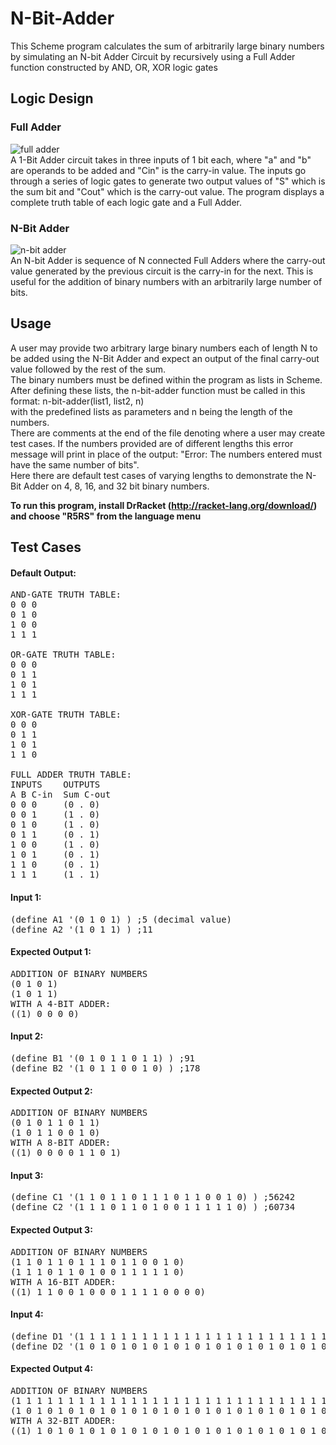 # N-Bit-Adder
This Scheme program calculates the sum of arbitrarily large binary numbers by simulating an N-bit Adder Circuit by recursively using a Full Adder function constructed by AND, OR, XOR logic gates

## Logic Design 
### Full Adder 
![full adder](https://www.elprocus.com/wp-content/uploads/Full-Adder-Logical-Diagram.png) <br/>
A 1-Bit Adder circuit takes in three inputs of 1 bit each, where "a" and "b" are operands to be added and "Cin" is the carry-in value. The inputs go through a series of logic gates to generate two output values of "S" which is the sum bit and "Cout" which is the carry-out value. 
The program displays a complete truth table of each logic gate and a Full Adder.

### N-Bit Adder
![n-bit adder](https://nandland.com/vhdl/modules/images/ripple-carry-adder-4-bit.png) <br/>
An N-bit Adder is sequence of N connected Full Adders where the carry-out value generated by the previous circuit is the carry-in for the next. This is useful for the addition of binary numbers with an arbitrarily large number of bits. 

## Usage 
A user may provide two arbitrary large binary numbers each of length N to be added using the N-Bit Adder and expect an output of the final carry-out value followed by the rest of the sum. <br/>
The binary numbers must be defined within the program as lists in Scheme. <br/>
After defining these lists, the n-bit-adder function must be called in this format:  n-bit-adder(list1, list2, n) <br/>
with the predefined lists as parameters and n being the length of the numbers.  <br/>
There are comments at the end of the file denoting where a user may create test cases. If the numbers provided are of different lengths this error message will print in place of the output: "Error: The numbers entered must have the same number of bits". <br/>
Here there are default test cases of varying lengths to demonstrate the N-Bit Adder on 4, 8, 16, and 32 bit binary numbers. <br/>


**To run this program, install DrRacket (http://racket-lang.org/download/) and choose "R5RS" from the language menu**

## Test Cases
#### Default Output: <br/>
<pre>
AND-GATE TRUTH TABLE: 
0 0 0
0 1 0
1 0 0
1 1 1

OR-GATE TRUTH TABLE: 
0 0 0
0 1 1
1 0 1
1 1 1

XOR-GATE TRUTH TABLE: 
0 0 0
0 1 1
1 0 1
1 1 0

FULL ADDER TRUTH TABLE: 
INPUTS    OUTPUTS
A B C-in  Sum C-out
0 0 0     (0 . 0)
0 0 1     (1 . 0)
0 1 0     (1 . 0)
0 1 1     (0 . 1)
1 0 0     (1 . 0)
1 0 1     (0 . 1)
1 1 0     (0 . 1)
1 1 1     (1 . 1)
</pre>

#### Input 1: <br/>
<pre>
(define A1 '(0 1 0 1) ) ;5 (decimal value)
(define A2 '(1 0 1 1) ) ;11
</pre>
#### Expected Output 1: <br/>
<pre>
ADDITION OF BINARY NUMBERS 
(0 1 0 1)
(1 0 1 1)
WITH A 4-BIT ADDER: 
((1) 0 0 0 0)
</pre>

#### Input 2: <br/>
<pre>
(define B1 '(0 1 0 1 1 0 1 1) ) ;91
(define B2 '(1 0 1 1 0 0 1 0) ) ;178
</pre>
#### Expected Output 2: <br/>
<pre>
ADDITION OF BINARY NUMBERS 
(0 1 0 1 1 0 1 1)
(1 0 1 1 0 0 1 0)
WITH A 8-BIT ADDER: 
((1) 0 0 0 0 1 1 0 1)
</pre>

#### Input 3: <br/>
<pre>
(define C1 '(1 1 0 1 1 0 1 1 1 0 1 1 0 0 1 0) ) ;56242
(define C2 '(1 1 1 0 1 1 0 1 0 0 1 1 1 1 1 0) ) ;60734	
</pre>
#### Expected Output 3: <br/>
<pre>
ADDITION OF BINARY NUMBERS 
(1 1 0 1 1 0 1 1 1 0 1 1 0 0 1 0)
(1 1 1 0 1 1 0 1 0 0 1 1 1 1 1 0)
WITH A 16-BIT ADDER: 
((1) 1 1 0 0 1 0 0 0 1 1 1 1 0 0 0 0)
</pre>

#### Input 4: <br/>
<pre>
(define D1 '(1 1 1 1 1 1 1 1 1 1 1 1 1 1 1 1 1 1 1 1 1 1 1 1 1 1 1 1 1 1 1 1) )	;4294967295
(define D2 '(1 0 1 0 1 0 1 0 1 0 1 0 1 0 1 0 1 0 1 0 1 0 1 0 1 0 1 0 1 0 1 0) ) ;2863311530
</pre>
#### Expected Output 4: <br/>
<pre>
ADDITION OF BINARY NUMBERS 
(1 1 1 1 1 1 1 1 1 1 1 1 1 1 1 1 1 1 1 1 1 1 1 1 1 1 1 1 1 1 1 1)
(1 0 1 0 1 0 1 0 1 0 1 0 1 0 1 0 1 0 1 0 1 0 1 0 1 0 1 0 1 0 1 0)
WITH A 32-BIT ADDER: 
((1) 1 0 1 0 1 0 1 0 1 0 1 0 1 0 1 0 1 0 1 0 1 0 1 0 1 0 1 0 1 0 0 1)
</pre>

